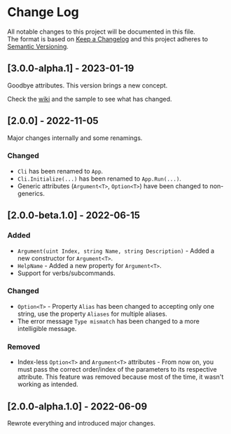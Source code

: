 # Change Log
All notable changes to this project will be documented in this file.
</br>
The format is based on [Keep a Changelog](http://keepachangelog.com/)
and this project adheres to [Semantic Versioning](http://semver.org/).

## [3.0.0-alpha.1] - 2023-01-19
 Goodbye attributes. This version brings a new concept.
 
 Check the [wiki](https://github.com/imdying/senpai/wiki/Senpai) and the sample to see what has changed.

## [2.0.0] - 2022-11-05
 Major changes internally and some renamings.

 ### Changed
  * `Cli` has been renamed to `App`.
  * `Cli.Initialize(...)` has been renamed to `App.Run(...)`.
  * Generic attributes (`Argument<T>`, `Option<T>`) have been changed to non-generics.

## [2.0.0-beta.1.0] - 2022-06-15
 ### Added
  * `Argument(uint Index, string Name, string Description)` - Added a new constructor for `Argument<T>`.
  * `HelpName` - Added a new property for `Argument<T>`.
  * Support for verbs/subcommands.

 ### Changed
  * `Option<T>` - Property `Alias` has been changed to accepting only one string, use the property `Aliases` for multiple aliases.
  * The error message `Type mismatch`  has been changed to  a more intelligible message.

 ### Removed
  * Index-less `Option<T>` and `Argument<T>` attributes  - From now on, you must pass the correct order/index of the parameters to its respective attribute. This feature was removed because most of the time, it wasn't working as intended.

## [2.0.0-alpha.1.0] - 2022-06-09
 Rewrote everything and introduced major changes.